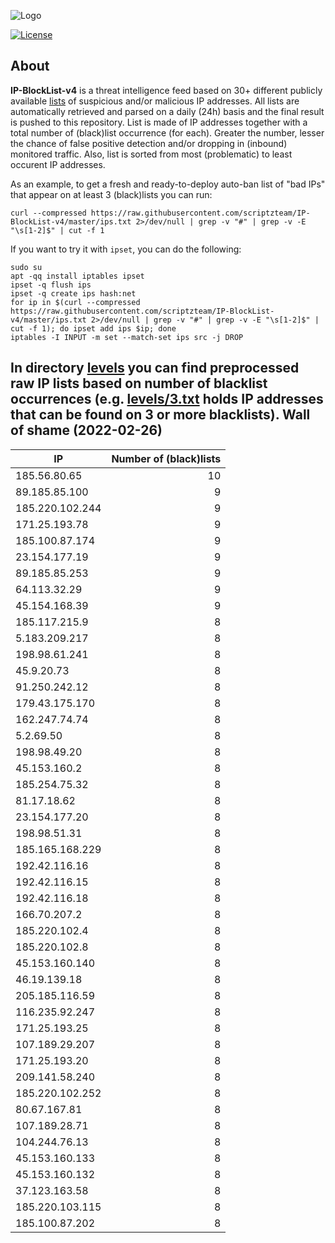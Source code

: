 ![Logo](https://i.imgur.com/PyKLAe7.png)

[![License](https://img.shields.io/badge/license-The_Unlicense-red.svg)](https://unlicense.org/)

About
----

**IP-BlockList-v4** is a threat intelligence feed based on 30+ different publicly available [lists](https://github.com/stamparm/maltrail) of suspicious and/or malicious IP addresses. All lists are automatically retrieved and parsed on a daily (24h) basis and the final result is pushed to this repository. List is made of IP addresses together with a total number of (black)list occurrence (for each). Greater the number, lesser the chance of false positive detection and/or dropping in (inbound) monitored traffic. Also, list is sorted from most (problematic) to least occurent IP addresses.

As an example, to get a fresh and ready-to-deploy auto-ban list of "bad IPs" that appear on at least 3 (black)lists you can run:

```
curl --compressed https://raw.githubusercontent.com/scriptzteam/IP-BlockList-v4/master/ips.txt 2>/dev/null | grep -v "#" | grep -v -E "\s[1-2]$" | cut -f 1
```

If you want to try it with `ipset`, you can do the following:

```
sudo su
apt -qq install iptables ipset
ipset -q flush ips
ipset -q create ips hash:net
for ip in $(curl --compressed https://raw.githubusercontent.com/scriptzteam/IP-BlockList-v4/master/ips.txt 2>/dev/null | grep -v "#" | grep -v -E "\s[1-2]$" | cut -f 1); do ipset add ips $ip; done
iptables -I INPUT -m set --match-set ips src -j DROP
```

In directory [levels](levels) you can find preprocessed raw IP lists based on number of blacklist occurrences (e.g. [levels/3.txt](levels/3.txt) holds IP addresses that can be found on 3 or more blacklists).
Wall of shame (2022-02-26)
----

|IP|Number of (black)lists|
|---|--:|
185.56.80.65|10
89.185.85.100|9
185.220.102.244|9
171.25.193.78|9
185.100.87.174|9
23.154.177.19|9
89.185.85.253|9
64.113.32.29|9
45.154.168.39|9
185.117.215.9|8
5.183.209.217|8
198.98.61.241|8
45.9.20.73|8
91.250.242.12|8
179.43.175.170|8
162.247.74.74|8
5.2.69.50|8
198.98.49.20|8
45.153.160.2|8
185.254.75.32|8
81.17.18.62|8
23.154.177.20|8
198.98.51.31|8
185.165.168.229|8
192.42.116.16|8
192.42.116.15|8
192.42.116.18|8
166.70.207.2|8
185.220.102.4|8
185.220.102.8|8
45.153.160.140|8
46.19.139.18|8
205.185.116.59|8
116.235.92.247|8
171.25.193.25|8
107.189.29.207|8
171.25.193.20|8
209.141.58.240|8
185.220.102.252|8
80.67.167.81|8
107.189.28.71|8
104.244.76.13|8
45.153.160.133|8
45.153.160.132|8
37.123.163.58|8
185.220.103.115|8
185.100.87.202|8

